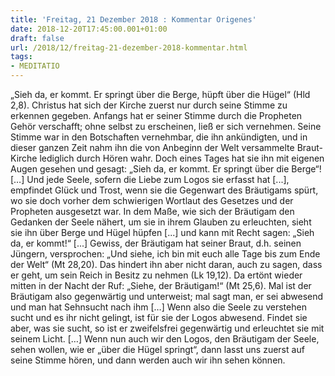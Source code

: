 ```yaml
---
title: 'Freitag, 21 Dezember 2018 : Kommentar Origenes'
date: 2018-12-20T17:45:00.001+01:00
draft: false
url: /2018/12/freitag-21-dezember-2018-kommentar.html
tags: 
- MEDITATIO
---
```


„Sieh da, er kommt. Er springt über die Berge, hüpft über die Hügel“ (Hld 2,8). Christus hat sich der Kirche zuerst nur durch seine Stimme zu erkennen gegeben. Anfangs hat er seiner Stimme durch die Propheten Gehör verschafft; ohne selbst zu erscheinen, ließ er sich vernehmen. Seine Stimme war in den Botschaften vernehmbar, die ihn ankündigten, und in dieser ganzen Zeit nahm ihn die von Anbeginn der Welt versammelte Braut-Kirche lediglich durch Hören wahr. Doch eines Tages hat sie ihn mit eigenen Augen gesehen und gesagt: „Sieh da, er kommt. Er springt über die Berge“! \[…\] Und jede Seele, sofern die Liebe zum Logos sie erfasst hat \[...\], empfindet Glück und Trost, wenn sie die Gegenwart des Bräutigams spürt, wo sie doch vorher dem schwierigen Wortlaut des Gesetzes und der Propheten ausgesetzt war. In dem Maße, wie sich der Bräutigam den Gedanken der Seele nähert, um sie in ihrem Glauben zu erleuchten, sieht sie ihn über Berge und Hügel hüpfen \[...\] und kann mit Recht sagen: „Sieh da, er kommt!“ \[...\] Gewiss, der Bräutigam hat seiner Braut, d.h. seinen Jüngern, versprochen: „Und siehe, ich bin mit euch alle Tage bis zum Ende der Welt“ (Mt 28,20). Das hindert ihn aber nicht daran, auch zu sagen, dass er geht, um sein Reich in Besitz zu nehmen (Lk 19,12). Da ertönt wieder mitten in der Nacht der Ruf: „Siehe, der Bräutigam!“ (Mt 25,6). Mal ist der Bräutigam also gegenwärtig und unterweist; mal sagt man, er sei abwesend und man hat Sehnsucht nach ihm \[…\] Wenn also die Seele zu verstehen sucht und es ihr nicht gelingt, ist für sie der Logos abwesend. Findet sie aber, was sie sucht, so ist er zweifelsfrei gegenwärtig und erleuchtet sie mit seinem Licht. \[…\] Wenn nun auch wir den Logos, den Bräutigam der Seele, sehen wollen, wie er „über die Hügel springt“, dann lasst uns zuerst auf seine Stimme hören, und dann werden auch wir ihn sehen können.